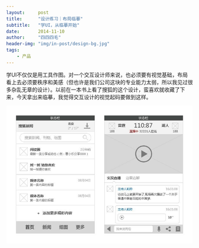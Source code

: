 ```yaml
---
layout:     post
title:      "设计练习｜布局临摹"
subtitle:   "学UI，从临摹开始"
date:       2014-11-10
author:     "四四四毛"
header-img: "img/in-post/design-bg.jpg"
tags:
    - 产品
---
```



学UI不仅仅是用工具作图。对一个交互设计师来说，也必须要有视觉基础，布局看上去必须要秩序和美感（但也许是我们公司这块的专业能力太弱，所以我见过很多杂乱无章的设计）。以前在一本书上看了搜狐的这个设计，蛮喜欢就收藏了下来，今天拿出来临摹，我觉得交互设计的视觉起码要做到这样。

![临摹.png](/img/in-post/2014-11-11-layout-practice/1.jpg)